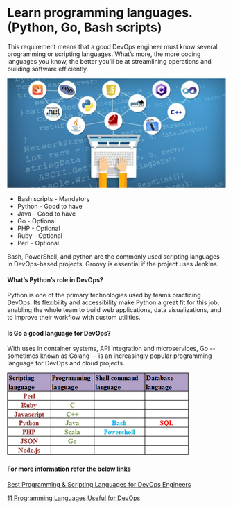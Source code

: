 # Learn programming languages.(Python, Go, Bash scripts)

This requirement means that a good DevOps engineer must know several programming or scripting languages. What’s more, the more coding languages you know, the better you’ll be at streamlining operations and building software efficiently.

![](Images/lang.png)

- Bash scripts - Mandatory 
- Python - Good to have 
- Java - Good to have
- Go - Optional 
- PHP - Optional 
- Ruby - Optional 
- Perl - Optional 

Bash, PowerShell, and python are the commonly used scripting languages in DevOps-based projects. Groovy is essential if the project uses Jenkins.

#### What’s Python’s role in DevOps? 

Python is one of the primary technologies used by teams practicing DevOps. Its flexibility and accessibility make Python a great fit for this job, enabling the whole team to build web applications, data visualizations, and to improve their workflow with custom utilities.

#### Is Go a good language for DevOps?

With uses in container systems, API integration and microservices, Go -- sometimes known as Golang -- is an increasingly popular programming language for DevOps and cloud projects. 

![](Images/language.png)

#### For more information refer the below links

[Best Programming & Scripting Languages for DevOps Engineers](https://devopscube.com/programming-languages-devops/)

[11 Programming Languages Useful for DevOps](https://www.apexgloballearning.com/programming-languages-useful-for-devops/)